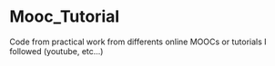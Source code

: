 # Mooc_Tutorial
Code from practical work from differents online MOOCs or tutorials I followed (youtube, etc...)
